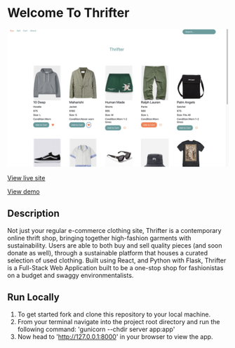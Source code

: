 # Welcome To Thrifter

<img src="./client/public/thrifter-SC1.jpg" alt="app-img" width="550"/>

[View live site](https://thrifter-app.onrender.com/)

[View demo](https://www.loom.com/share/1929a9b14b9e45e2ae4466d23d98a256?sid=1bc5230b-3fe9-4612-ab87-5091b54d9ed6)

## Description

 Not just your regular e-commerce clothing site, Thrifter is a contemporary online thrift shop, bringing together high-fashion garments with sustainability. Users are able to both buy and sell quality pieces (and soon donate as well), through a sustainable platform that houses a curated selection of used clothing. Built using React, and Python with Flask, Thrifter is a Full-Stack Web Application built to be a one-stop shop for fashionistas on a budget and swaggy environmentalists.


## Run Locally

1. To get started fork and clone this repository to your local machine. 
2. From your terminal navigate into the project root directory and run the following command: 'gunicorn --chdir server app:app'  
3. Now head to 'http://127.0.0.1:8000' in your browser to view the app. 
